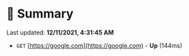 # 📖 Summary
Last updated: **12/11/2021, 4:31:45 AM**

- `GET` [https://google.com](https://google.com) - **Up** (144ms)
